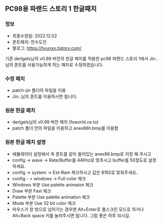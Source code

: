 ## PC98용 파랜드 스토리 1 한글패치
### 정보
* 최종수정일: 2022.12.02
* 폰트패치: 천수도인
* 블로그: https://hyunxx.tistory.com/

기존 derlgels님의 v0.99 버전의 한글 패치를 적용한 pc98 파랜드 스토리 1에서 Jin..님의 폰트를 사용가능하게 하는 패치로 수정하였습니다.

### 수정 패치
* patch-jin 폴더의 파일을 이용
* Jin..님의 폰트를 이용하시면 됩니다.

### 원본 한글 패치
* derlgels님의 v0.99 버전 패치 (fsworld.ce.to)
* patch 폴더 안의 파일을 이용하고 anex86h.bmp를 이용함

### 원본 한글 패치 설명
* 에뮬레이터 설정에서 꼭 폰트를 같이 들어있는 anex86.bmp로 지정 해 주시고
* config -> wave -> Rate/Buffer를 44Khz로 맞추시고 buffer를 50정도로 설정하세요.
* config -> system -> Ext-Ram 체크하시고 값은 8192로 맞춰주세요..
* config - > windows -> Full color 체크
* Windows 부분 Use palette animaion 체크
* Draw 부분 Fast 체크
* Palette 부분 Use palette animation 체크
* Mode 부분 Use 32 bit color 체크
* 마우스가 창 밖으로 넘어가는 경우엔 Alt+Enter로 풀스크린 모드로 하거나 Alt+Back space 키를 눌러주시면 됩니다.
그럼 좋은 하루 되시길.

